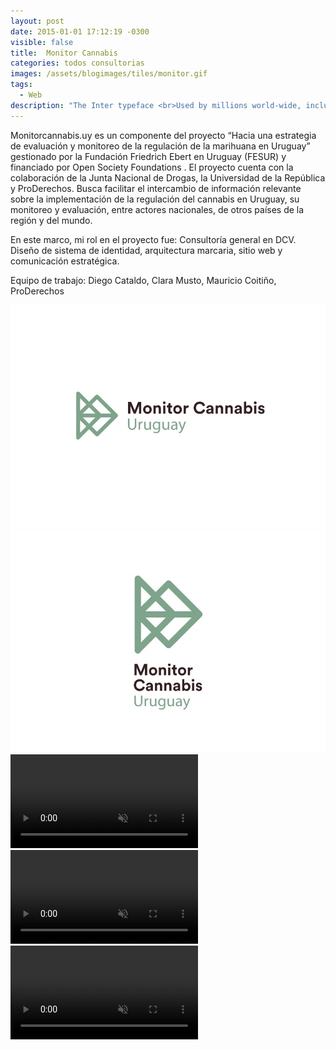 ```yaml
---
layout: post
date: 2015-01-01 17:12:19 -0300
visible: false
title:  Monitor Cannabis
categories: todos consultorias
images: /assets/blogimages/tiles/monitor.gif
tags:
  - Web
description: "The Inter typeface <br>Used by millions world-wide, including big names like Unity, Pixar, GitHub, Mozilla, Figma and many others."
---
```

Monitorcannabis.uy es un componente del proyecto “Hacia una estrategia de evaluación y monitoreo de la regulación de la marihuana en Uruguay” gestionado por la Fundación Friedrich Ebert en Uruguay (FESUR) y financiado por Open Society Foundations . El proyecto cuenta con la colaboración de la Junta Nacional de Drogas, la Universidad de la República y ProDerechos. Busca facilitar el intercambio de información relevante sobre la implementación de la regulación del cannabis en Uruguay, su monitoreo y evaluación, entre actores nacionales, de otros países de la región y del mundo.

En este marco, mi rol en el proyecto fue: Consultoría general en DCV. Diseño de sistema de identidad, arquitectura marcaria, sitio web y comunicación estratégica.

Equipo de trabajo: Diego Cataldo, Clara Musto, Mauricio Coitiño, ProDerechos

<img class="post-image-full" src="/assets/blogimages/monitor-1.jpg">
<img class="post-image-full" src="/assets/blogimages/monitor-2.jpg">
<video autobuffer autoPlay loop muted><source src="/assets/blogimages/monitor-3.mp4" type="video/mp4" /></video>
<video autobuffer autoPlay loop muted><source src="/assets/blogimages/monitor-4.mp4" type="video/mp4" /></video>
<video autobuffer autoPlay loop muted><source src="/assets/blogimages/monitor-5.mp4" type="video/mp4" /></video>
